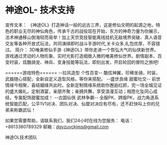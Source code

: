 # 神途OL- 技术支持

宣传文本：
《神途OL》打造神话一般的远古三界，这是修仙文明的起源之地，特色的职业无尽的神仙角色，传承千古的战役现在开始，东方的神奇力量为你展示，法术神通移山倒海轻而易举！加上天宗竞技智能离线挂机无敌境界突破、真人语音交友等各种开放式玩法，共同演绎即时战斗手游时代,关卡众多,礼包优厚，不容错过。
简介：
3D唯美修仙手游《神途OL》带你走进一个恢弘大气的仙侠新世界。游戏通过灵动的人物形象、实时光影打造细致入微的唯美修仙世界。剧情副本、百变时装，炫酷骑宠、神兵、变身技能等玩法，即刻出发，开启轮回的冒险之旅吧!







======游戏特色======
--拉风造型 个性百变-- 酷炫神翼，珍稀坐骑，时装，武器随心搭配，全新自定义造型风格，等你来搭配。
--盛世良缘 甜蜜社交--
前世情缘今相聚，喜结姻缘共此时。全新定制情缘系统助你邂逅红颜，完一场全城见证的盛大婚礼，定制酒宴，亲朋齐聚；亲拥共舞，享受浪漫互动；相思化坠同心成结，专属配饰甜蜜加成！
--古国仙侠 武林争霸--
全服PK、跨服PK，战力角逐系统智能匹配，公平1V1对决、团队对决、仙盟对决应有尽有，还不赶快叫上你的兄弟来称霸武坛！







如果您需要帮助，请联系我们，我们24小时在线为您服务：
电话：+8613380789329
邮箱：dgyzuvckjms@gmail.com

神途OL技术团队

